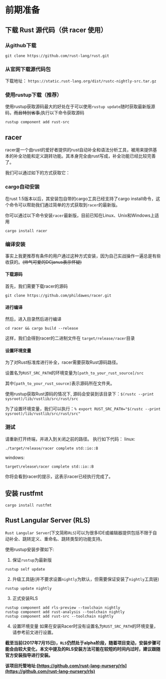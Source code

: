 # 前期准备

## 下载 Rust 源代码（供 racer 使用）

### 从github下载

`git clone https://github.com/rust-lang/rust.git`

### 从官网下载源代码包

下载地址： `https://static.rust-lang.org/dist/rustc-nightly-src.tar.gz`

### 使用rustup下载（推荐）

使用rustup获取源码最大的好处在于可以使用`rustup update`随时获取最新版源码，~~而且特别省事,~~执行以下命令获取源码
```
rustup component add rust-src
```
## racer
racer是一个由rust的爱好者提供的rust自动补全和语法分析工具，被用来提供基本的补全功能和定义跳转功能。其本身完全由rust写成，补全功能已经比较完善了。

我们可以通过如下的方式获取它：

### cargo自动安装
在rust 1.5版本以后，其安装包自带的cargo工具已经支持了cargo install命令，这个命令可以帮助我们通过简单的方式获取到`racer`的最新版。

你可以通过以下命令安装`racer`最新版，目前已知在Linux、Unix和Windows上适用

```
cargo install racer
```

### 编译安装

事实上我更推荐有条件的用户通过这种方式安装，因为自己实战操作一遍总是有些收获的。~~(帅气可爱的DCjanus表示怀疑)~~

#### 下载源码

首先，我们需要下载racer的源码

```
git clone https://github.com/phildawes/racer.git
```

#### 进行编译

然后，进入目录然后进行编译

```
cd racer && cargo build --release
```

这样，我们会得到racer的二进制文件在 `target/release/racer`目录

#### 设置环境变量

为了对Rust标准库进行补全，racer需要获取Rust源码路径。

设置名为`RUST_SRC_PATH`的环境变量为`[path_to_your_rust_source]/src`

其中`[path_to_your_rust_source]`表示源码所在文件夹。

使用rustup获取Rust源码的情况下, 源码会安装到该目录下：`$(rustc --print sysroot)/lib/rustlib/src/rust/src`

为了设置环境变量，我们可以执行：`% export RUST_SRC_PATH="$(rustc --print sysroot)/lib/rustlib/src/rust/src"`

### 测试

请重新打开终端，并进入到关闭之前的路径。
执行如下代码：
linux:

```
./target/release/racer complete std::io::B
```

windows:

```
target\release\racer complete std::io::B
```

你将会看到racer的提示，这表示racer已经执行完成了。


## 安装 rustfmt

`cargo install rustfmt`

## Rust Langular Server (RLS)

`Rust Langular Server`(下文简称`RLS`)可以为很多IDE或编辑器提供包括不限于自动补全、跳转定义、重命名、跳转类型的功能支持。

使用rustup安装步骤如下:

1. 保证`rustup`为最新版
```
rustup self update
```
2. 升级工具链(并不要求设置`nightly`为默认，但需要保证安装了`nightly`工具链)
```
rustup update nightly
```
3. 正式安装RLS
```
rustup component add rls-preview --toolchain nightly
rustup component add rust-analysis --toolchain nightly
rustup component add rust-src --toolchain nightly
```
4. 设置环境变量
如果在安装Racer时没有设置名为`RUST_SRC_PATH`的环境变量，请参考前文进行设置。

**截至当前(2017年7月15日)，`RLS`仍然处于alpha阶段，随着项目变动，安装步骤可能会由较大变化，本文中提及的RLS安装方法可能在较短的时间内过时，建议跟随官方安装指导进行安装。**

**该项目托管地址:[https://github.com/rust-lang-nursery/rls](https://github.com/rust-lang-nursery/rls)**
